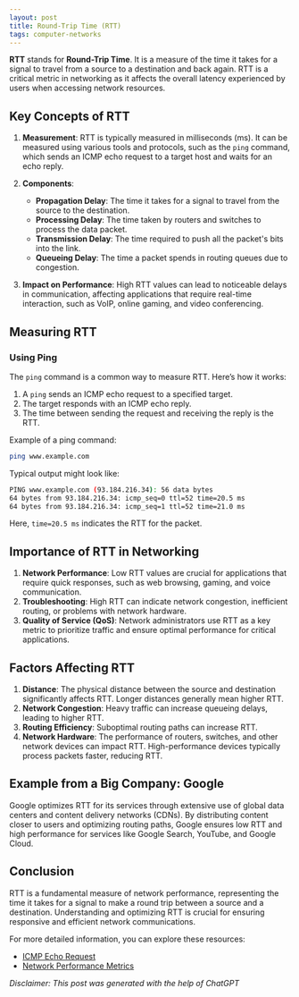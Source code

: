 ```yaml
---
layout: post
title: Round-Trip Time (RTT)
tags: computer-networks 
---
```


**RTT** stands for **Round-Trip Time**. It is a measure of the time it takes for a signal to travel from a source to a destination and back again. RTT is a critical metric in networking as it affects the overall latency experienced by users when accessing network resources.

## Key Concepts of RTT

1. **Measurement**: RTT is typically measured in milliseconds (ms). It can be measured using various tools and protocols, such as the `ping` command, which sends an ICMP echo request to a target host and waits for an echo reply.

2. **Components**:
   - **Propagation Delay**: The time it takes for a signal to travel from the source to the destination.
   - **Processing Delay**: The time taken by routers and switches to process the data packet.
   - **Transmission Delay**: The time required to push all the packet's bits into the link.
   - **Queueing Delay**: The time a packet spends in routing queues due to congestion.

3. **Impact on Performance**: High RTT values can lead to noticeable delays in communication, affecting applications that require real-time interaction, such as VoIP, online gaming, and video conferencing.

## Measuring RTT

### Using Ping

The `ping` command is a common way to measure RTT. Here’s how it works:
1. A `ping` sends an ICMP echo request to a specified target.
2. The target responds with an ICMP echo reply.
3. The time between sending the request and receiving the reply is the RTT.

Example of a ping command:

```sh
ping www.example.com
```

Typical output might look like:

```sh
PING www.example.com (93.184.216.34): 56 data bytes
64 bytes from 93.184.216.34: icmp_seq=0 ttl=52 time=20.5 ms
64 bytes from 93.184.216.34: icmp_seq=1 ttl=52 time=21.0 ms
```

Here, `time=20.5 ms` indicates the RTT for the packet.

## Importance of RTT in Networking

1. **Network Performance**: Low RTT values are crucial for applications that require quick responses, such as web browsing, gaming, and voice communication.
2. **Troubleshooting**: High RTT can indicate network congestion, inefficient routing, or problems with network hardware.
3. **Quality of Service (QoS)**: Network administrators use RTT as a key metric to prioritize traffic and ensure optimal performance for critical applications.

## Factors Affecting RTT

1. **Distance**: The physical distance between the source and destination significantly affects RTT. Longer distances generally mean higher RTT.
2. **Network Congestion**: Heavy traffic can increase queueing delays, leading to higher RTT.
3. **Routing Efficiency**: Suboptimal routing paths can increase RTT.
4. **Network Hardware**: The performance of routers, switches, and other network devices can impact RTT. High-performance devices typically process packets faster, reducing RTT.

## Example from a Big Company: Google

Google optimizes RTT for its services through extensive use of global data centers and content delivery networks (CDNs). By distributing content closer to users and optimizing routing paths, Google ensures low RTT and high performance for services like Google Search, YouTube, and Google Cloud.

## Conclusion

RTT is a fundamental measure of network performance, representing the time it takes for a signal to make a round trip between a source and a destination. Understanding and optimizing RTT is crucial for ensuring responsive and efficient network communications.

For more detailed information, you can explore these resources:
- [ICMP Echo Request](https://en.wikipedia.org/wiki/Ping_(networking_utility))
- [Network Performance Metrics](https://www.cisco.com/c/en/us/products/ios-nx-os-software/quality-of-service-qos/index.html)

_Disclaimer: This post was generated with the help of ChatGPT_